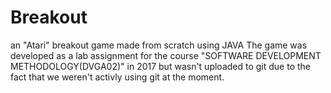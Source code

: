# Breakout
an "Atari" breakout game made from scratch using JAVA
The game was developed as a lab assignment for the course "SOFTWARE DEVELOPMENT METHODOLOGY(DVGA02)" in 2017 but wasn't uploaded to git due to the fact that we weren't activly using git at the moment.
